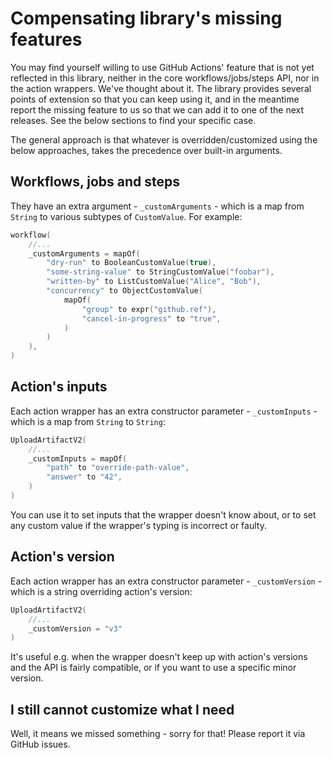 # Compensating library's missing features

You may find yourself willing to use GitHub Actions' feature that is not yet reflected in this library, neither in the
core workflows/jobs/steps API, nor in the action wrappers. We've thought about it. The library provides several points
of extension so that you can keep using it, and in the meantime report the missing feature to us so that we can add it
to one of the next releases. See the below sections to find your specific case.

The general approach is that whatever is overridden/customized using the below approaches, takes the precedence over
built-in arguments.

## Workflows, jobs and steps

They have an extra argument - `_customArguments` - which is a map from `String` to various subtypes of `CustomValue`.
For example:

```kotlin
workflow(
    //...
    _customArguments = mapOf(
        "dry-run" to BooleanCustomValue(true),
        "some-string-value" to StringCustomValue("foobar"),
        "written-by" to ListCustomValue("Alice", "Bob"),
        "concurrency" to ObjectCustomValue(
            mapOf(
                "group" to expr("github.ref"),
                "cancel-in-progress" to "true",
            )
        )
    ),
)
```

## Action's inputs

Each action wrapper has an extra constructor parameter - `_customInputs` - which is a map from `String` to `String`:

```kotlin
UploadArtifactV2(
    //...
    _customInputs = mapOf(
        "path" to "override-path-value",
        "answer" to "42",
    )
)
```

You can use it to set inputs that the wrapper doesn't know about, or to set any custom value if the wrapper's typing is
incorrect or faulty.

## Action's version

Each action wrapper has an extra constructor parameter - `_customVersion` - which is a string overriding action's
version:

```kotlin
UploadArtifactV2(
    //...
    _customVersion = "v3"
)
```

It's useful e.g. when the wrapper doesn't keep up with action's versions and the API is fairly compatible, or if you
want to use a specific minor version.

## I still cannot customize what I need

Well, it means we missed something - sorry for that! Please report it via GitHub issues.

